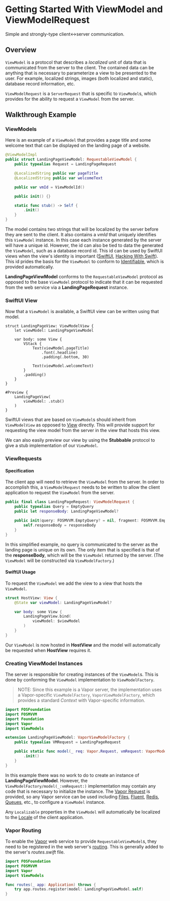 # Getting Started With ViewModel and ViewModelRequest

Simple and strongly-type client<->server communication.

## Overview

``ViewModel`` is a protocol that describes a *localized* unit of data that is communicated from the server to the client.  The contained data can be anything that is necessary to parameterize a view to be presented to the user.  For example, localized strings, images (both localized and static), database record information, etc.

``ViewModelRequest`` is a ``ServerRequest`` that is specific to ``ViewModel``s, which provides for the ability to request a ``ViewModel`` from the server.

## Walkthrough Example

### ViewModels

Here is an example of a ``ViewModel`` that provides a page title and some welcome text that can be displayed on the landing page of a website.

```swift
@ViewModelImpl
public struct LandingPageViewModel: RequestableViewModel {
    public typealias Request = LandingPageRequest

    @LocalizedString public var pageTitle
    @LocalizedString public var welcomeText

    public var vmId = ViewModelId()

    public init() {}

    static func stub() -> Self {
        .init()
    }
}
```

The model contains two strings that will be localized by the server before they are sent to the client.  It also contains a *vmId* that uniquely identifies this ``ViewModel`` instance.  In this case each instance generated by the server will have a unique id.  However, the id can also be tied to data the generated the ``ViewModel``, such as a database record id.  This id can be used by SwiftUI views when the view's identity is important ([SwiftUI](https://developer.apple.com/documentation/swiftui/view/id(_:)), [Hacking With Swift](https://www.hackingwithswift.com/books/ios-swiftui/working-with-identifiable-items-in-swiftui)).  This id prides the basis for the ``ViewModel`` to conform to [Identifiable](https://developer.apple.com/documentation/swift/identifiable), which is provided automatically.

**LandingPageViewModel** conforms to the ``RequestableViewModel`` protocol as opposed to the base ``ViewModel`` protocol to indicate that it can be requested from the web service via a **LandingPageRequest** instance.

### SwiftUI View

Now that a ``ViewModel`` is available, a SwiftUI view can be written using that model.

```
struct LandingPageView: ViewModelView {
    let viewModel: LandingPageViewModel

    var body: some View {
        VStack {
            Text(viewModel.pageTitle)
                .font(.headline)
                .padding(.bottom, 30)

            Text(viewModel.welcomeText)
        }
        .padding()
    }
}

#Preview {
    LandingPageView(
        viewModel: .stub()
    )
}
```

SwiftUI views that are based on ``ViewModel``s should inherit from ``ViewModelView`` as opposed to [View](https://developer.apple.com/documentation/swiftui/view) directly.  This will provide support for requesting the view model from the server in the view that hosts this view.

We can also easily preview our view by using the **Stubbable** protocol to give a stub implementation of our ``ViewModel``.

### ViewRequests

#### Specification

The client app will need to retrieve the ``ViewModel`` from the server.  In order to accomplish this, a ``ViewModelRequest`` needs to be written to allow the client application to request the ``ViewModel`` from the server.

```swift
public final class LandingPageRequest: ViewModelRequest {
    public typealias Query = EmptyQuery
    public let responseBody: LandingPageViewModel?

    public init(query: FOSMVVM.EmptyQuery? = nil, fragment: FOSMVVM.EmptyFragment? = nil, requestBody: FOSMVVM.EmptyBody? = nil, responseBody: LandingPageViewModel? = nil) {
        self.responseBody = responseBody
    }
}
```

In this simplified example, no query is communicated to the server as the landing page is unique on its own.  The only item that is specified is that of the **responseBody**, which will be the ``ViewModel`` returned by the server.  (The ``ViewModel`` will be constructed via ``ViewModelFactory``.)

#### SwiftUI Usage

To request the ``ViewModel`` we add the view to a view that hosts the ``ViewModel``.

```swift
struct HostView: View {
    @State var viewModel: LandingPageViewModel?

    var body: some View {
        LandingPageView.bind(
            viewModel: $viewModel
        )
    }
}
```

Our ``ViewModel`` is now hosted in **HostView** and the model will automatically be requested when **HostView** requires it.

### Creating ViewModel Instances

The server is responsible for creating instances of the ``ViewModel``s.  This is done by conforming the ``ViewModel`` implementation to ``ViewModelFactory``.

> NOTE: Since this example is a Vapor server, the implementation uses a Vapor-specific ``ViewModelFactory``,
> ``VaporViewModelFactory``, which provides a standard *Context* with Vapor-specific information.

```swift
import FOSFoundation
import FOSMVVM
import Foundation
import Vapor
import ViewModels

extension LandingPageViewModel: VaporViewModelFactory {
    public typealias VMRequest = LandingPageRequest

    public static func model(_ req: Vapor.Request, vmRequest: VaporModelFactoryContext<VMRequest>)) async throws -> Self {
        .init()
    }
}
```

In this example there was no work to do to create an instance of **LandingPageViewModel**.  However, the ``ViewModelFactory/model(_:vmRequest:)`` implementation may contain any code that is necessary to initialize the instance.  The [Vapor Request](https://docs.vapor.codes/advanced/request/) is provided, so any Vapor service can be used including [Files](https://docs.vapor.codes/advanced/files/), [Fluent](https://docs.vapor.codes/advanced/queues/), [Redis](https://docs.vapor.codes/advanced/queues/), [Queues](https://docs.vapor.codes/advanced/queues/), etc., to configure a ``ViewModel`` instance.

Any ``Localizable`` properties in the ``ViewModel`` will automatically be localized to the [Locale](https://developer.apple.com/documentation/foundation/locale) of the client application.

### Vapor Routing

To enable the [Vapor](https://docs.vapor.codes) web service to provide ``RequestableViewModel``s, they need to be registered in the web server's [routing](https://docs.vapor.codes/basics/routing/).  This is generally added to the server's *routes.swift* file.

```swift
import FOSFoundation
import FOSMVVM
import Vapor
import ViewModels

func routes(_ app: Application) throws {
    try app.routes.register(model: LandingPageViewModel.self)
}
```

